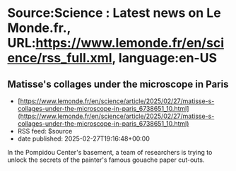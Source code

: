 # Source:Science : Latest news on Le Monde.fr., URL:https://www.lemonde.fr/en/science/rss_full.xml, language:en-US

## Matisse's collages under the microscope in Paris
 - [https://www.lemonde.fr/en/science/article/2025/02/27/matisse-s-collages-under-the-microscope-in-paris_6738651_10.html](https://www.lemonde.fr/en/science/article/2025/02/27/matisse-s-collages-under-the-microscope-in-paris_6738651_10.html)
 - RSS feed: $source
 - date published: 2025-02-27T19:16:48+00:00

In the Pompidou Center's basement, a team of researchers is trying to unlock the secrets of the painter's famous gouache paper cut-outs.

